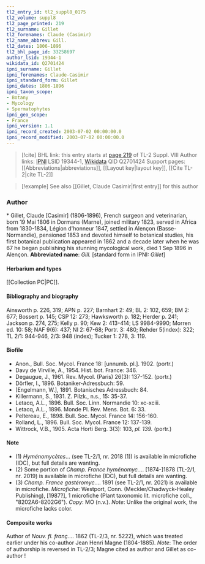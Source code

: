 ```yaml
---
tl2_entry_id: tl2_suppl8_0175
tl2_volume: suppl8
tl2_page_printed: 219
tl2_surname: Gillet
tl2_forenames: Claude (Casimir)
tl2_name_abbrev: Gill.
tl2_dates: 1806-1896
tl2_bhl_page_id: 33258697
author_lsid: 19344-1
wikidata_id: Q2701424
ipni_surname: Gillet
ipni_forenames: Claude-Casimir
ipni_standard_form: Gillet
ipni_dates: 1806-1896
ipni_taxon_scope: 
- Botany
- Mycology
- Spermatophytes
ipni_geo_scope: 
- France
ipni_version: 1.1
ipni_record_created: 2003-07-02 00:00:00.0
ipni_record_modified: 2003-07-02 00:00:00.0
---
```


> [!cite] BHL link: this entry starts at [page 219](https://www.biodiversitylibrary.org/page/33258697) of TL-2 Suppl. VIII
> Author links: [IPNI](https://www.ipni.org/a/19344-1) LSID 19344-1, [Wikidata](https://www.wikidata.org/wiki/Q2701424) QID Q2701424
> Support pages: [[Abbreviations|abbreviations]], [[Layout key|layout key]], [[Cite TL-2|cite TL-2]]

> [!example] See also [[Gillet, Claude Casimir|first entry]] for this author

### Author

\* Gillet, Claude \[Casimir\] (1806-1896), French surgeon and veterinarian, born 19 Mai 1806 in Dormans (Marne), joined military 1823, served in Africa from 1830-1834, Légion d'honneur 1847, settled in Alençon (Basse-Normandie), pensioned 1853 and devoted himself to botanical studies, his first botanical publication appeared in 1862 and a decade later when he was 67 he began publishing his stunning mycological work, died 1 Sep 1896 in Alençon. 
**Abbreviated name**: *Gill.* \[standard form in IPNI: *Gillet*\]

#### Herbarium and types

[[Collection PC|PC]].

#### Bibliography and biography

Ainsworth p. 226, 319; APN p. 227; Barnhart 2: 49; BL 2: 102, 659; BM 2: 677; Bossert p. 145; CSP 12: 273; Hawksworth p. 182; Herder p. 241; Jackson p. 274, 275; Kelly p. 90; Kew 2: 413-414; LS 9984-9990; Morren ed. 10: 58; NAF 9(6): 437; NI 2: 67-68; Portr. 3: 480; Rehder 5(index): 322; TL 2/1: 944-946, 2/3: 948 (index); Tucker 1: 278, 3: 119.

#### Biofile

- Anon., Bull. Soc. Mycol. France 18: \[unnumb. pl.\]. 1902. (portr.)
- Davy de Virville, A., 1954. Hist. bot. France: 346.
- Degaugue, J., 1961. Rev. Mycol. (Paris) 26(3): 137-152. (portr.)
- Dörfler, I., 1896. Botaniker-Adressbuch: 59.
- \[Engelmann, W.\], 1891. Botanisches Adressbuch: 84.
- Killermann, S., 1931. Z. Pilzk., n.s., 15: 35-37.
- Letacq, A.L., 1896. Bull. Soc. Linn. Normandie 10: xc-xciii.
- Letacq, A.L., 1896. Monde Pl. Rev. Mens. Bot. 6: 33.
- Peltereau, E., 1898. Bull. Soc. Mycol. France 14: 156-160.
- Rolland, L., 1896. Bull. Soc. Mycol. France 12: 137-139.
- Wittrock, V.B., 1905. Acta Horti Berg. 3(3): 103, *pl. 139.* (portr.)

#### Note

- (1) *Hyménomycètes*... (see TL-2/1, nr. 2018 (1)) is available in microfiche (IDC), but full details are wanting.
- (2) Some portion of *Champ. France hyménomyc.*... \[1874-\]1878 (TL-2/1, nr. 2019) is available in microfiche (IDC), but full details are wanting.
- (3) *Champ. France gastéromyc.*... 1891 (see TL-2/1, nr. 2021) is available in microfiche. *Microfiche*: Westport, Conn. (Meckler/Chadwyck-Healey Publishing), \[1987?\], 1 microfiche (Plant taxonomic lit. microfiche coll., "8202A6-8202G6"). *Copy*: MO (n.v.). *Note*: Unlike the original work, the microfiche lacks color.

#### Composite works

Author of *Nouv. fl. franç.*... 1862 (TL-2/3, nr. 5222), which was treated earlier under his co-author Jean Henri Magne (1804-1885). *Note*: The order of authorship is reversed in TL-2/3; Magne cited as author and Gillet as co-author !

